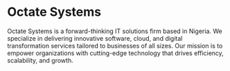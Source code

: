 # Octate Systems
Octate Systems is a forward-thinking IT solutions firm based in Nigeria. We specialize in delivering innovative software, cloud, and digital transformation services tailored to businesses of all sizes. Our mission is to empower organizations with cutting-edge technology that drives efficiency, scalability, and growth.
